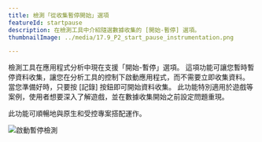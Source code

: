 ```yaml
---
title: 檢測「從收集暫停開始」選項
featureId: startpause
description: 在檢測工具中介紹隨選數據收集的 [開始-暫停] 選項。
thumbnailImage: ../media/17.9_P2_start_pause_instrumentation.png

---
```



檢測工具在應用程式分析中現在支援「開始-暫停」選項。 這項功能可讓您暫時暫停資料收集，讓您在分析工具的控制下啟動應用程式，而不需要立即收集資料。
當您準備好時，只要按 [記錄] 按鈕即可開始資料收集。 此功能特別適用於遊戲等案例，使用者想要深入了解遊戲，並在數據收集開始之前設定問題重現。 

此功能可順暢地與原生和受控專案搭配運作。

![啟動暫停檢測](../media/17.9_P2_start_pause_instrumentation.png "啟動暫停檢測")
